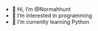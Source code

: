 - 👋 Hi, I’m @Normahhunt
- 👀 I’m interested in programming
- 🌱 I’m currently learning Python


<!---
Normahhunt/Normahhunt is a ✨ special ✨ repository because its `README.md` (this file) appears on your GitHub profile.
You can click the Preview link to take a look at your changes.
--->
